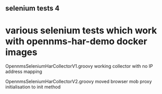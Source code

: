 ## selenium tests 4

# various selenium tests which work with opennms-har-demo docker images

OpennmsSeleniumHarCollectorV1.groovy working collector with no IP address mapping

OpennmsSeleniumHarCollectorV2.groovy moved browser mob proxy initialisation to init method